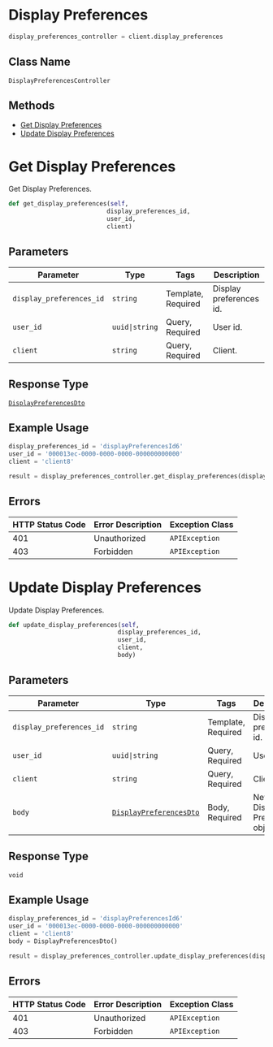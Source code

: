 # Display Preferences

```python
display_preferences_controller = client.display_preferences
```

## Class Name

`DisplayPreferencesController`

## Methods

* [Get Display Preferences](../../doc/controllers/display-preferences.md#get-display-preferences)
* [Update Display Preferences](../../doc/controllers/display-preferences.md#update-display-preferences)


# Get Display Preferences

Get Display Preferences.

```python
def get_display_preferences(self,
                           display_preferences_id,
                           user_id,
                           client)
```

## Parameters

| Parameter | Type | Tags | Description |
|  --- | --- | --- | --- |
| `display_preferences_id` | `string` | Template, Required | Display preferences id. |
| `user_id` | `uuid\|string` | Query, Required | User id. |
| `client` | `string` | Query, Required | Client. |

## Response Type

[`DisplayPreferencesDto`](../../doc/models/display-preferences-dto.md)

## Example Usage

```python
display_preferences_id = 'displayPreferencesId6'
user_id = '000013ec-0000-0000-0000-000000000000'
client = 'client8'

result = display_preferences_controller.get_display_preferences(display_preferences_id, user_id, client)
```

## Errors

| HTTP Status Code | Error Description | Exception Class |
|  --- | --- | --- |
| 401 | Unauthorized | `APIException` |
| 403 | Forbidden | `APIException` |


# Update Display Preferences

Update Display Preferences.

```python
def update_display_preferences(self,
                              display_preferences_id,
                              user_id,
                              client,
                              body)
```

## Parameters

| Parameter | Type | Tags | Description |
|  --- | --- | --- | --- |
| `display_preferences_id` | `string` | Template, Required | Display preferences id. |
| `user_id` | `uuid\|string` | Query, Required | User Id. |
| `client` | `string` | Query, Required | Client. |
| `body` | [`DisplayPreferencesDto`](../../doc/models/display-preferences-dto.md) | Body, Required | New Display Preferences object. |

## Response Type

`void`

## Example Usage

```python
display_preferences_id = 'displayPreferencesId6'
user_id = '000013ec-0000-0000-0000-000000000000'
client = 'client8'
body = DisplayPreferencesDto()

result = display_preferences_controller.update_display_preferences(display_preferences_id, user_id, client, body)
```

## Errors

| HTTP Status Code | Error Description | Exception Class |
|  --- | --- | --- |
| 401 | Unauthorized | `APIException` |
| 403 | Forbidden | `APIException` |

